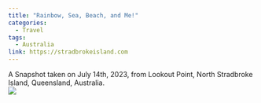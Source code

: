 ```yaml
---
title: "Rainbow, Sea, Beach, and Me!"
categories:
  - Travel
tags:
  - Australia
link: https://stradbrokeisland.com
---
```


A Snapshot taken on July 14th, 2023, from Lookout Point, North Stradbroke Island, Queensland, Australia.<br/><img src='/images/AustraliaNorthIsland_small.jpg'>

